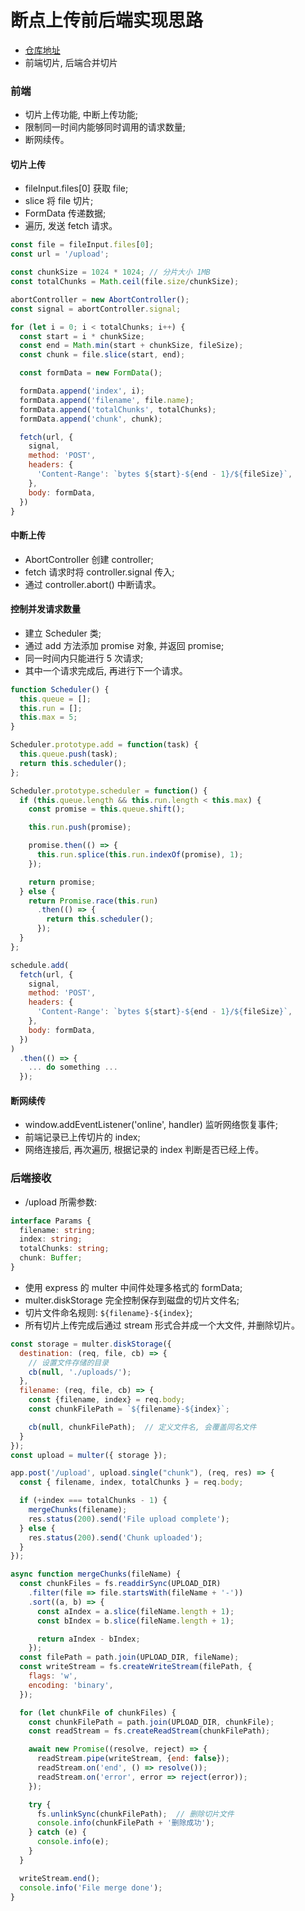 # 断点上传前后端实现思路
- [仓库地址](https://github.com/fangzezhang/breakPointUpload)
- 前端切片, 后端合并切片

### 前端
- 切片上传功能, 中断上传功能;
- 限制同一时间内能够同时调用的请求数量;
- 断网续传。

#### 切片上传
- fileInput.files[0] 获取 file;
- slice 将 file 切片;
- FormData 传递数据;
- 遍历, 发送 fetch 请求。
```javascript
const file = fileInput.files[0];
const url = '/upload';

const chunkSize = 1024 * 1024; // 分片大小 1MB
const totalChunks = Math.ceil(file.size/chunkSize);

abortController = new AbortController();
const signal = abortController.signal;

for (let i = 0; i < totalChunks; i++) {
  const start = i * chunkSize;
  const end = Math.min(start + chunkSize, fileSize);
  const chunk = file.slice(start, end);

  const formData = new FormData();

  formData.append('index', i);
  formData.append('filename', file.name);
  formData.append('totalChunks', totalChunks);
  formData.append('chunk', chunk);

  fetch(url, {
    signal,
    method: 'POST',
    headers: {
      'Content-Range': `bytes ${start}-${end - 1}/${fileSize}`,
    },
    body: formData,
  })
}
```

#### 中断上传
- AbortController 创建 controller;
- fetch 请求时将 controller.signal 传入;
- 通过 controller.abort() 中断请求。

#### 控制并发请求数量
- 建立 Scheduler 类;
- 通过 add 方法添加 promise 对象, 并返回 promise;
- 同一时间内只能进行 5 次请求;
- 其中一个请求完成后, 再进行下一个请求。
```javascript
function Scheduler() {
  this.queue = [];
  this.run = [];
  this.max = 5;
}

Scheduler.prototype.add = function(task) {
  this.queue.push(task);
  return this.scheduler();
};

Scheduler.prototype.scheduler = function() {
  if (this.queue.length && this.run.length < this.max) {
    const promise = this.queue.shift();

    this.run.push(promise);

    promise.then(() => {
      this.run.splice(this.run.indexOf(promise), 1);
    });

    return promise;
  } else {
    return Promise.race(this.run)
      .then(() => {
        return this.scheduler();
      });
  }
};
```
```javascript
schedule.add(
  fetch(url, {
    signal,
    method: 'POST',
    headers: {
      'Content-Range': `bytes ${start}-${end - 1}/${fileSize}`,
    },
    body: formData,
  })
)
  .then(() => {
    ... do something ...
  });
```

#### 断网续传
- window.addEventListener('online', handler) 监听网络恢复事件;
- 前端记录已上传切片的 index;
- 网络连接后, 再次遍历, 根据记录的 index 判断是否已经上传。

### 后端接收
- /upload 所需参数: 
```typescript
interface Params {
  filename: string;
  index: string;
  totalChunks: string;
  chunk: Buffer;
}
```
- 使用 express 的 multer 中间件处理多格式的 formData;
- multer.diskStorage 完全控制保存到磁盘的切片文件名;
- 切片文件命名规则: `${filename}-${index}`;
- 所有切片上传完成后通过 stream 形式合并成一个大文件, 并删除切片。
```javascript
const storage = multer.diskStorage({
  destination: (req, file, cb) => {
    // 设置文件存储的目录
    cb(null, './uploads/');
  },
  filename: (req, file, cb) => {
    const {filename, index} = req.body;
    const chunkFilePath = `${filename}-${index}`;

    cb(null, chunkFilePath);  // 定义文件名, 会覆盖同名文件
  }
});
const upload = multer({ storage });

app.post('/upload', upload.single("chunk"), (req, res) => {
  const { filename, index, totalChunks } = req.body;

  if (+index === totalChunks - 1) {
    mergeChunks(filename);
    res.status(200).send('File upload complete');
  } else {
    res.status(200).send('Chunk uploaded');
  }
});
```
```javascript
async function mergeChunks(fileName) {
  const chunkFiles = fs.readdirSync(UPLOAD_DIR)
    .filter(file => file.startsWith(fileName + '-'))
    .sort((a, b) => {
      const aIndex = a.slice(fileName.length + 1);
      const bIndex = b.slice(fileName.length + 1);

      return aIndex - bIndex;
    });
  const filePath = path.join(UPLOAD_DIR, fileName);
  const writeStream = fs.createWriteStream(filePath, {
    flags: 'w',
    encoding: 'binary',
  });

  for (let chunkFile of chunkFiles) {
    const chunkFilePath = path.join(UPLOAD_DIR, chunkFile);
    const readStream = fs.createReadStream(chunkFilePath);

    await new Promise((resolve, reject) => {
      readStream.pipe(writeStream, {end: false});
      readStream.on('end', () => resolve());
      readStream.on('error', error => reject(error));
    });

    try {
      fs.unlinkSync(chunkFilePath);  // 删除切片文件
      console.info(chunkFilePath + '删除成功');
    } catch (e) {
      console.info(e);
    }
  }

  writeStream.end();
  console.info('File merge done');
}
```
